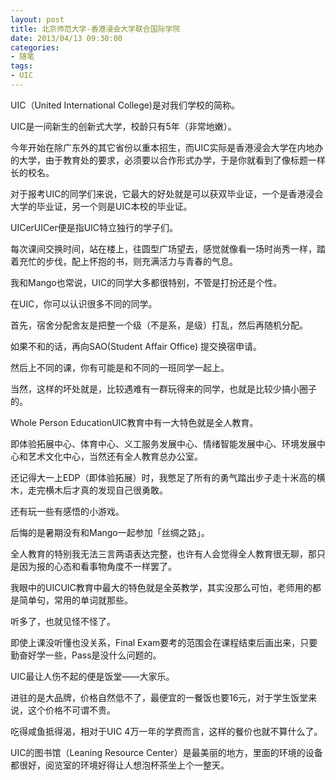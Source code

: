 ```yaml
---
layout: post
title: 北京师范大学-香港浸会大学联合国际学院
date: 2013/04/13 09:30:00
categories:
- 随笔
tags:
- UIC
---
```


UIC（United International College)是对我们学校的简称。

UIC是一间新生的创新式大学，校龄只有5年（非常地嫩）。

今年开始在除广东外的其它省份以重本招生，而UIC实际是香港浸会大学在内地办的大学，由于教育处的要求，必须要以合作形式办学，于是你就看到了像标题一样长的校名。

对于报考UIC的同学们来说，它最大的好处就是可以获双毕业证，一个是香港浸会大学的毕业证，另一个则是UIC本校的毕业证。

UICerUICer便是指UIC特立独行的学子们。

每次课间交换时间，站在楼上，往圆型广场望去，感觉就像看一场时尚秀一样，踏着充忙的步伐，配上怀抱的书，则充满活力与青春的气息。

我和Mango也常说，UIC的同学大多都很特别，不管是打扮还是个性。

在UIC，你可以认识很多不同的同学。

首先，宿舍分配舍友是把整一个级（不是系，是级）打乱，然后再随机分配。

如果不和的话，再向SAO(Student Affair Office) 提交换宿申请。

然后上不同的课，你有可能是和不同的一班同学一起上。

当然，这样的坏处就是，比较遇难有一群玩得来的同学，也就是比较少搞小圈子的。

Whole Person EducationUIC教育中有一大特色就是全人教育。

即体验拓展中心、体育中心、义工服务发展中心、情绪智能发展中心、环境发展中心和艺术文化中心，当然还有全人教育总办公室。

还记得大一上EDP（即体验拓展）时，我憋足了所有的勇气踏出步子走十米高的横木，走完横木后才真的发现自己很勇敢。

还有玩一些有感悟的小游戏。

后悔的是暑期没有和Mango一起参加「丝绸之路」。

全人教育的特别我无法三言两语表达完整，也许有人会觉得全人教育很无聊，那只是因为报的心态和看事物角度不一样罢了。

 

我眼中的UICUIC教育中最大的特色就是全英教学，其实没那么可怕，老师用的都是简单句，常用的单词就那些。

听多了，也就见怪不怪了。

即使上课没听懂也没关系，Final Exam要考的范围会在课程结束后画出来，只要勤奋好学一些，Pass是没什么问题的。

UIC最让人伤不起的便是饭堂——大家乐。

进驻的是大品牌，价格自然低不了，最便宜的一餐饭也要16元，对于学生饭堂来说，这个价格不可谓不贵。

吃得咸鱼抵得渴，相对于UIC 4万一年的学费而言，这样的餐价也就不算什么了。

UIC的图书馆（Leaning Resource Center）是最美丽的地方，里面的环境的设备都很好，阅览室的环境好得让人想泡杯茶坐上个一整天。


